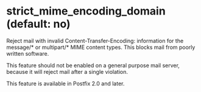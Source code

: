 # strict_mime_encoding_domain (default: no)

Reject mail with invalid Content-Transfer-Encoding: information
for the message/\* or multipart/\* MIME content types. This blocks
mail from poorly written software.




This feature should not be enabled on a general purpose mail server,
because it will reject mail after a single violation.




This feature is available in Postfix 2.0 and later.



